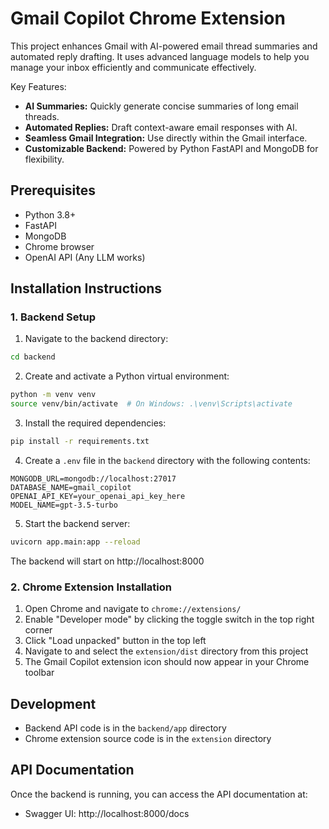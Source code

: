 # Gmail Copilot Chrome Extension

This project enhances Gmail with AI-powered email thread summaries and automated reply drafting. It uses advanced language models to help you manage your inbox efficiently and communicate effectively.

Key Features:
- **AI Summaries:** Quickly generate concise summaries of long email threads.
- **Automated Replies:** Draft context-aware email responses with AI.
- **Seamless Gmail Integration:** Use directly within the Gmail interface.
- **Customizable Backend:** Powered by Python FastAPI and MongoDB for flexibility.

## Prerequisites

- Python 3.8+
- FastAPI
- MongoDB
- Chrome browser
- OpenAI API (Any LLM works)

## Installation Instructions

### 1. Backend Setup

1. Navigate to the backend directory:
```bash
cd backend
```

2. Create and activate a Python virtual environment:
```bash
python -m venv venv
source venv/bin/activate  # On Windows: .\venv\Scripts\activate
```

3. Install the required dependencies:
```bash
pip install -r requirements.txt
```

4. Create a `.env` file in the `backend` directory with the following contents:
```
MONGODB_URL=mongodb://localhost:27017
DATABASE_NAME=gmail_copilot
OPENAI_API_KEY=your_openai_api_key_here
MODEL_NAME=gpt-3.5-turbo
```

5. Start the backend server:
```bash
uvicorn app.main:app --reload
```

The backend will start on http://localhost:8000

### 2. Chrome Extension Installation

1. Open Chrome and navigate to `chrome://extensions/`
2. Enable "Developer mode" by clicking the toggle switch in the top right corner
3. Click "Load unpacked" button in the top left
4. Navigate to and select the `extension/dist` directory from this project
5. The Gmail Copilot extension icon should now appear in your Chrome toolbar

## Development

- Backend API code is in the `backend/app` directory
- Chrome extension source code is in the `extension` directory

## API Documentation

Once the backend is running, you can access the API documentation at:
- Swagger UI: http://localhost:8000/docs
